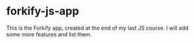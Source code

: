 # forkify-js-app
This is the Forkify app, created at the end of my last JS course. I will add some more features and list them.
